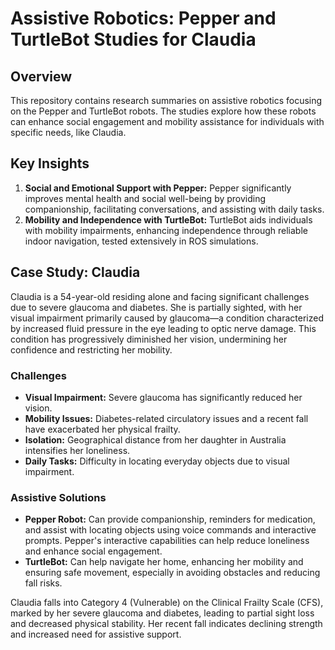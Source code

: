 # Assistive Robotics: Pepper and TurtleBot Studies for Claudia

## Overview

This repository contains research summaries on assistive robotics focusing on the Pepper and TurtleBot robots. The studies explore how these robots can enhance social engagement and mobility assistance for individuals with specific needs, like Claudia.

## Key Insights

1. **Social and Emotional Support with Pepper:** Pepper significantly improves mental health and social well-being by providing companionship, facilitating conversations, and assisting with daily tasks.
2. **Mobility and Independence with TurtleBot:** TurtleBot aids individuals with mobility impairments, enhancing independence through reliable indoor navigation, tested extensively in ROS simulations.

## Case Study: Claudia

Claudia is a 54-year-old residing alone and facing significant challenges due to severe glaucoma and diabetes. She is partially sighted, with her visual impairment primarily caused by glaucoma—a condition characterized by increased fluid pressure in the eye leading to optic nerve damage. This condition has progressively diminished her vision, undermining her confidence and restricting her mobility.

### Challenges

- **Visual Impairment:** Severe glaucoma has significantly reduced her vision.
- **Mobility Issues:** Diabetes-related circulatory issues and a recent fall have exacerbated her physical frailty.
- **Isolation:** Geographical distance from her daughter in Australia intensifies her loneliness.
- **Daily Tasks:** Difficulty in locating everyday objects due to visual impairment.

### Assistive Solutions

- **Pepper Robot:** Can provide companionship, reminders for medication, and assist with locating objects using voice commands and interactive prompts. Pepper's interactive capabilities can help reduce loneliness and enhance social engagement.
- **TurtleBot:** Can help navigate her home, enhancing her mobility and ensuring safe movement, especially in avoiding obstacles and reducing fall risks.

Claudia falls into Category 4 (Vulnerable) on the Clinical Frailty Scale (CFS), marked by her severe glaucoma and diabetes, leading to partial sight loss and decreased physical stability. Her recent fall indicates declining strength and increased need for assistive support.

